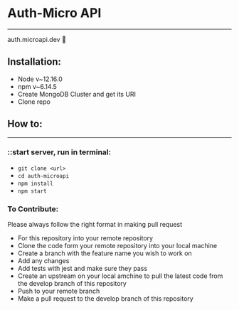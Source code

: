 # Auth-Micro API
---
auth.microapi.dev 🎈

## Installation:
- Node v~12.16.0
- npm v~6.14.5
- Create MongoDB Cluster and get its URI
- Clone repo

## How to:
---
### ::start server, run in terminal:
- `git clone <url>`
- `cd auth-microapi`
- `npm install`
- `npm start`

### To Contribute:
Please always follow the right format in making pull request

* For this repository into your remote repository
* Clone the code form your remote repository into your local machine
* Create a branch with the feature name you wish to work on
* Add any changes
* Add tests with jest and make sure they pass
* Create an upstream on your local amchine to pull the latest code from the develop branch of this repository
* Push to your remote branch
* Make a pull request to the develop branch of this repository
